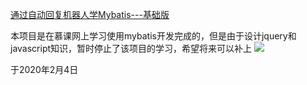 [通过自动回复机器人学Mybatis---基础版](https://www.imooc.com/learn/154)

本项目是在慕课网上学习使用mybatis开发完成的，但是由于设计jquery和javascript知识，暂时停止了该项目的学习，希望将来可以补上
![](https://tva1.sinaimg.cn/large/006tNbRwgy1gbkhylz9ncj31y00ieju8.jpg)

于2020年2月4日